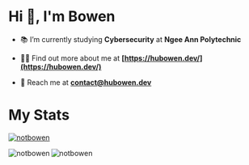 # Hi 👋, I'm Bowen

- 📚 I’m currently studying **Cybersecurity** at **Ngee Ann Polytechnic**

- 👨‍💻 Find out more about me at **[https://hubowen.dev/](https://hubowen.dev/)**

- 💌 Reach me at **contact@hubowen.dev**

# My Stats

<p align="left"> <a href="https://github.com/ryo-ma/github-profile-trophy"><img src="https://github-profile-trophy.vercel.app/?username=notbowen&theme=gruvbox&rank=-C,-B" alt="notbowen" /></a> </p>

<p>
  <img align="left" src="https://github-readme-stats.vercel.app/api/top-langs?username=notbowen&show_icons=true&locale=en&layout=compact&theme=gruvbox" alt="notbowen" />
  <img align="center" src="https://github-readme-stats.vercel.app/api?username=notbowen&show_icons=true&locale=en&theme=gruvbox&hide_rank=true&include_all_commits=true" alt="notbowen" />
</p>
